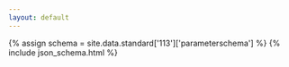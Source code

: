 ```yaml
---
layout: default
---
```


{% assign schema = site.data.standard['113']['parameterschema'] %}
{% include json_schema.html %}
